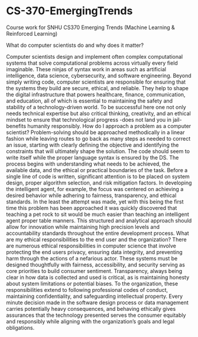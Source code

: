 # CS-370-EmergingTrends
Course work for SNHU CS370 Emerging Trends (Machine Learning &amp; Reinforced Learning)

What do computer scientists do and why does it matter?

Computer scientists design and implement often complex computational systems that solve computational problems across virtually every field imaginable. These ninjas of syntax work in areas such as artificial intelligence, data science, cybersecurity, and software engineering. Beyond simply writing code, computer scientists are responsible for ensuring that the systems they build are secure, ethical, and reliable. They help to shape the digital infrastructure that powers healthcare, finance, communication, and education, all of which is essential to maintaining the safety and stability of a technology-driven world. To be successful here one not only needs technical expertise but also critical thinking, creativity, and an ethical mindset to ensure that technological progress -does not land you in jail- benefits humanity responsibly.
How do I approach a problem as a computer scientist?
Problem-solving should be approached methodically in a linear fashion while leaving routes to go back as many steps as needed to correct an issue, starting with clearly defining the objective and identifying the constraints that will ultimately shape the solution. The code should seem to write itself while the proper language syntax is ensured by the DS. The process begins with understanding what needs to be achieved, the available data, and the ethical or practical boundaries of the task. Before a single line of code is written, significant attention is to be placed on system design, proper algorithm selection, and risk mitigation factors. In developing the intelligent agent, for example, the focus was centered on achieving a desired behavior while adhering to fairness, transparency, and ethical standards. In the least the attempt was made, yet with this being the first time this problem has been approached it was quickly discovered that teaching a pet rock to sit would be much easier than teaching an intelligent agent proper table manners. This structured and analytical approach should allow for innovation while maintaining high precision levels and accountability standards throughout the entire development process.
What are my ethical responsibilities to the end user and the organization?
There are numerous ethical responsibilities in computer science that involve protecting the end users privacy, ensuring data integrity, and preventing harm through the actions of a nefarious actor. These systems must be designed thoughtfully with fairness, accessibility, and security serving as core priorities to build consumer sentiment. Transparency, always being clear in how data is collected and used is critical, as is maintaining honesty about system limitations or potential biases. To the organization, these responsibilities extend to following professional codes of conduct, maintaining confidentiality, and safeguarding intellectual property. Every minute decision made in the software design process or data management carries potentially heavy consequences, and behaving ethically gives assurances that the technology presented serves the consumer equitably and responsibly while aligning with the organization’s goals and legal obligations.


